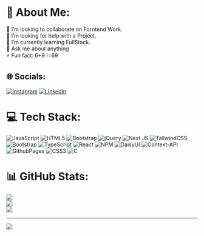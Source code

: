 # 💫 About Me:
👯 I’m looking to collaborate on Forntend Work.<br>🤝 I’m looking for help with a Project.<br>🌱 I’m currently learning FullStack.<br>💬 Ask me about anything<br>⚡ Fun fact: 6+9 !=69 <br>


## 🌐 Socials:
[![Instagram](https://img.shields.io/badge/Instagram-%23E4405F.svg?logo=Instagram&logoColor=white)](https://instagram.com/https://www.instagram.com/errorbe_69/?igsh=cmhuNnVyMDY0aXQ%3D) [![LinkedIn](https://img.shields.io/badge/LinkedIn-%230077B5.svg?logo=linkedin&logoColor=white)](https://linkedin.com/in/www.linkedin.com/in/nabin69) 

# 💻 Tech Stack:
![JavaScript](https://img.shields.io/badge/javascript-%23323330.svg?style=plastic&logo=javascript&logoColor=%23F7DF1E) ![HTML5](https://img.shields.io/badge/html5-%23E34F26.svg?style=plastic&logo=html5&logoColor=white) ![Bootstrap](https://img.shields.io/badge/bootstrap-%238511FA.svg?style=plastic&logo=bootstrap&logoColor=white) ![jQuery](https://img.shields.io/badge/jquery-%230769AD.svg?style=plastic&logo=jquery&logoColor=white) ![Next JS](https://img.shields.io/badge/Next-black?style=plastic&logo=next.js&logoColor=white) ![TailwindCSS](https://img.shields.io/badge/tailwindcss-%2338B2AC.svg?style=plastic&logo=tailwind-css&logoColor=white) ![Bootstrap](https://img.shields.io/badge/bootstrap-%238511FA.svg?style=plastic&logo=bootstrap&logoColor=white) ![TypeScript](https://img.shields.io/badge/typescript-%23007ACC.svg?style=plastic&logo=typescript&logoColor=white) ![React](https://img.shields.io/badge/react-%2320232a.svg?style=plastic&logo=react&logoColor=%2361DAFB) ![NPM](https://img.shields.io/badge/NPM-%23CB3837.svg?style=plastic&logo=npm&logoColor=white) ![DaisyUI](https://img.shields.io/badge/daisyui-5A0EF8?style=plastic&logo=daisyui&logoColor=white) ![Context-API](https://img.shields.io/badge/Context--Api-000000?style=plastic&logo=react) ![GithubPages](https://img.shields.io/badge/github%20pages-121013?style=plastic&logo=github&logoColor=white) ![CSS3](https://img.shields.io/badge/css3-%231572B6.svg?style=plastic&logo=css3&logoColor=white) ![C](https://img.shields.io/badge/c-%2300599C.svg?style=plastic&logo=c&logoColor=white)
# 📊 GitHub Stats:
![](https://github-readme-stats.vercel.app/api?username=nabin69-nep&theme=dark&hide_border=false&include_all_commits=false&count_private=false)<br/>
![](https://github-readme-streak-stats.herokuapp.com/?user=nabin69-nep&theme=dark&hide_border=false)<br/>
![](https://github-readme-stats.vercel.app/api/top-langs/?username=nabin69-nep&theme=dark&hide_border=false&include_all_commits=false&count_private=false&layout=compact)

---
[![](https://visitcount.itsvg.in/api?id=nabin69-nep&icon=0&color=0)](https://visitcount.itsvg.in)
